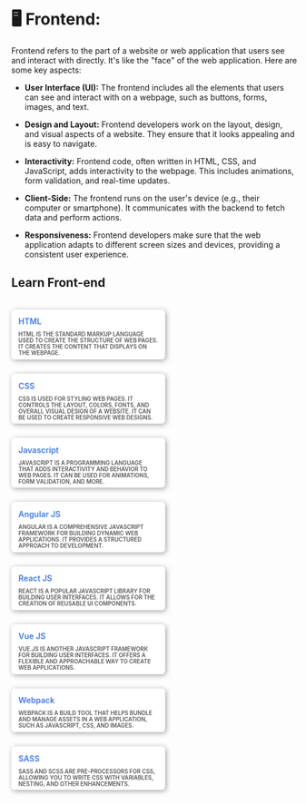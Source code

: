 <style>
    .card {
        width: 260px;
        background: white; 
        padding: .4em;
        border-radius: 6px;
        box-shadow: 2px 2px 10px rgba(0, 0, 0, 0.356);
        cursor: pointer;
        transition: .3s;
    }

    .card:hover {
        transform: translateY(-10px);
        box-shadow: 2px 12px 20px rgba(0, 0, 0, 0.226);

    }

    img {
        border-radius: 6px;
    }

    .card-image {
        overflow: hidden;
        width: 100%;
        height: 100%;
        border-radius: 6px 6px 0 0;
    }

    .description {
        text-transform: uppercase;
        font-size: 0.7em;
        font-weight: 600;
        padding: 2px 7px 0;
        color: rgb(88, 87, 87);
    }

    .heading {
        font-weight: 600;
        color: rgb(63, 121, 230);
        padding: 7px;
    }

    .heading:hover {
        cursor: pointer;
    }
    .text-description{
        width: 500px;
        font-size: 5px;
    }
    .course-container {
        position:relative;
        max-width:900px;
        display: flex;
        flex-wrap: wrap;
        justify-content: left;
        align-items: center;
        gap: 25px;
    }
    .course-container .course {
        max-width: 100%;
        height: auto;
        align-self: flex-start; 
    }

</style>
# 🖥️ Frontend:

Frontend refers to the part of a website or web application that users see and interact with directly. It's like the "face" of the web application. Here are some key aspects:

- **User Interface (UI):** The frontend includes all the elements that users can see and interact with on a webpage, such as buttons, forms, images, and text. 

- **Design and Layout:** Frontend developers work on the layout, design, and visual aspects of a website. They ensure that it looks appealing and is easy to navigate.

- **Interactivity:** Frontend code, often written in HTML, CSS, and JavaScript, adds interactivity to the webpage. This includes animations, form validation, and real-time updates.

- **Client-Side:** The frontend runs on the user's device (e.g., their computer or smartphone). It communicates with the backend to fetch data and perform actions.

- **Responsiveness:** Frontend developers make sure that the web application adapts to different screen sizes and devices, providing a consistent user experience.

## Learn Front-end
<br>
<div class="course-container">
<div class="course">
    <div class="card">
        <div class="card-image">
                <a target="_blank" href="https://www.youtube.com/watch?v=UB1O30fR-EE">
                <img src="https://i.ytimg.com/vi/UB1O30fR-EE/maxresdefault.jpg"
                    alt="">
                </a>
            </div>
            <div class="heading"> HTML </div>
            <div class="description"> HTML is the standard markup language used to create the structure of web pages. It creates the content that displays on the webpage.</div>
        </div>
</div> 

<div class="course">
    <div class="card">
        <div class="card-image">
                <a target="_blank" href="https://www.youtube.com/watch?v=yfoY53QXEnI">
                <img src="https://i.ytimg.com/vi/yfoY53QXEnI/maxresdefault.jpg" alt="">
                </a>
            </div>
            <div class="heading">CSS</div>
            <div class="description">CSS is used for styling web pages. It controls the layout, colors, fonts, and overall visual design of a website. It can be used to create responsive web designs.</div>
        </div>
</div>


<div class="course">
    <div class="card">
        <div class="card-image">
                <a target="_blank" href="https://www.youtube.com/watch?v=hdI2bqOjy3c">
                <img src="https://i.ytimg.com/vi/hdI2bqOjy3c/maxresdefault.jpg" alt="">
                </a>
            </div>
            <div class="heading">Javascript</div>
            <div class="description">JavaScript is a programming language that adds interactivity and behavior to web pages. It can be used for animations, form validation, and more.</div>
        </div>
</div>


<div class="course">
    <div class="card">
        <div class="card-image">
                <a target="_blank" href="https://www.youtube.com/watch?v=_TLhUCjY9iA">
                <img src="https://i.ytimg.com/vi/_TLhUCjY9iA/maxresdefault.jpg" alt="">
                </a>
            </div>
            <div class="heading">Angular JS</div>
            <div class="description">Angular is a comprehensive JavaScript framework for building dynamic web applications. It provides a structured approach to development.</div>
        </div>
</div>


<div class="course">
    <div class="card">
        <div class="card-image">
                <a target="_blank" href="https://www.youtube.com/watch?v=sBws8MSXN7A">
                <img src="https://i.ytimg.com/vi/sBws8MSXN7A/maxresdefault.jpg" alt="">
                </a>
            </div>
            <div class="heading">React JS</div>
            <div class="description">React is a popular JavaScript library for building user interfaces. It allows for the creation of reusable UI components.</div>
        </div>
</div>


<div class="course">
    <div class="card">
        <div class="card-image">
                <a target="_blank" href="https://www.youtube.com/watch?v=4deVCNJq3qc">
                <img src="https://i.ytimg.com/vi/4deVCNJq3qc/maxresdefault.jpg" alt="">
                </a>
            </div>
            <div class="heading">Vue JS</div>
            <div class="description">Vue.js is another JavaScript framework for building user interfaces. It offers a flexible and approachable way to create web applications.</div>
        </div>
</div>

<div class="course">
    <div class="card">
        <div class="card-image">
                <a target="_blank" href="https://www.youtube.com/watch?v=MpGLUVbqoYQ">
                <img src="https://i.ytimg.com/vi/MpGLUVbqoYQ/maxresdefault.jpg" alt="">
                </a>
            </div>
            <div class="heading">Webpack</div>
            <div class="description">Webpack is a build tool that helps bundle and manage assets in a web application, such as JavaScript, CSS, and images.</div>
        </div>
</div>

<div class="course">
    <div class="card">
        <div class="card-image">
                <a target="_blank" href="https://www.youtube.com/watch?v=roywYSEPSvc">
                <img src="https://i.ytimg.com/vi/roywYSEPSvc/maxresdefault.jpg" alt="">
                </a>
            </div>
            <div class="heading">SASS</div>
            <div class="description">Sass and SCSS are pre-processors for CSS, allowing you to write CSS with variables, nesting, and other enhancements.</div>
        </div>
</div>
<!-- 
<div class="course">
    <div class="card">
        <div class="card-image">
                <a target="_blank" href="">
                <img src="" alt="">
                </a>
            </div>
            <div class="heading"></div>
            <div class="description"></div>
        </div>
</div> -->

</div>